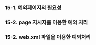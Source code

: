 ### 15-1. 예외페이지의 필요성

### 15-2. page 지시자를 이용한 예외 처리

### 15-2. web.xml 파일을 이용한 예외처리
<!--stackedit_data:
eyJoaXN0b3J5IjpbLTgxNjc4NjY2OF19
-->